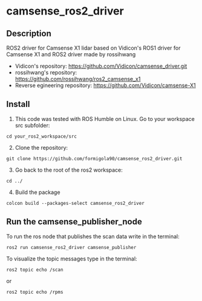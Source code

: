 # camsense_ros2_driver
## Description
ROS2 driver for Camsense X1 lidar based on Vidicon's ROS1 driver for Camsense X1 and ROS2 driver made by rossihwang

- Vidicon's repository: https://github.com/Vidicon/camsense_driver.git
- rossihwang's repository: https://github.com/rossihwang/ros2_camsense_x1
- Reverse egineering repository: https://github.com/Vidicon/camsense-X1

## Install
1. This code was tested with ROS Humble on Linux.
Go to your workspace src subfolder:
```
cd your_ros2_workspace/src
```
2. Clone the repository:
```
git clone https://github.com/formigola90/camsense_ros2_driver.git
```
3. Go back to the root of the ros2 workspace:
```
cd ../
```
4. Build the package
```
colcon build --packages-select camsense_ros2_driver
```
## Run the camsense_publisher_node

To run the ros node that publishes the scan data write in the terminal:
```
ros2 run camsense_ros2_driver camsense_publisher
```
To visualize the topic messages type in the terminal:
```
ros2 topic echo /scan
```
or
```
ros2 topic echo /rpms
```